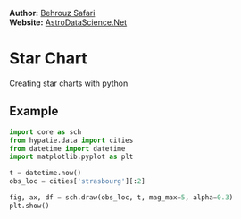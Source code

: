 **Author:** [Behrouz Safari](https://behrouzz.github.io/)<br/>
**Website:** [AstroDataScience.Net](https://astrodatascience.net/)<br/>

# Star Chart
Creating star charts with python


## Example

```python
import core as sch
from hypatie.data import cities
from datetime import datetime
import matplotlib.pyplot as plt

t = datetime.now()
obs_loc = cities['strasbourg'][:2]

fig, ax, df = sch.draw(obs_loc, t, mag_max=5, alpha=0.3)
plt.show()
```
